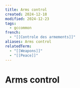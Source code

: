 ```yaml
---
title: Arms control
created: 2024-12-18
modified: 2024-12-23
tags:
  - gccommon
french:
  - "[[Controle des armements]]"
aliases: Arms control
relatedTerm:
  - "[[Weapons]]"
  - "[[Peace]]"
---
```

# Arms control
